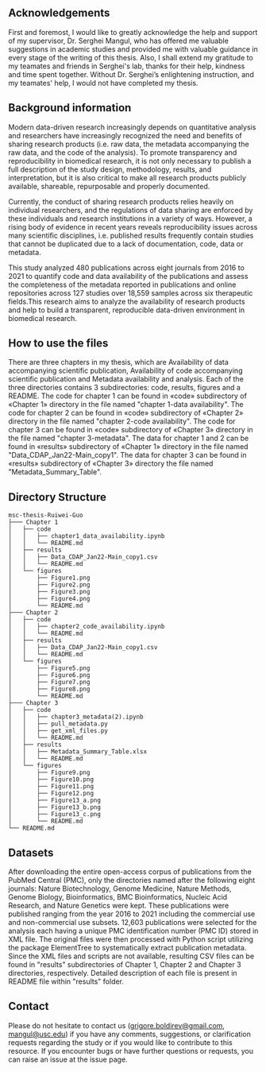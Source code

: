 

## Acknowledgements
First and foremost, I would like to greatly acknowledge the help and support of my supervisor, Dr. Serghei Mangul, who has offered me valuable suggestions in academic studies and provided me with valuable guidance in every stage of the writing of this thesis. Also, I shall extend my gratitude to my teamates and friends in Serghei's lab, thanks for their help, kindness and time spent together. Without Dr. Serghei’s enlightening instruction, and my teamates' help, I would not have completed my thesis.

##  Background information

Modern data-driven research increasingly depends on quantitative analysis and researchers have increasingly recognized the need and benefits of sharing research products (i.e. raw data, the metadata accompanying the raw data, and the code of the analysis). To promote transparency and reproducibility in biomedical research, it is not only necessary to publish a full description of the study design, methodology, results, and interpretation, but it is also critical to make all research products publicly available, shareable, repurposable and properly documented.

Currently, the conduct of sharing research products relies heavily on individual researchers, and the regulations of data sharing are enforced by these individuals and research institutions in a variety of ways. However, a rising body of evidence in recent years reveals reproducibility issues across many scientific disciplines, i.e. published results frequently contain studies that cannot be duplicated due to a lack of documentation, code, data or metadata.

This study analyzed 480 publications across eight journals from 2016 to 2021 to quantify code and data availability of the publications and assess the completeness of the metadata reported in publications and online repositories across 127 studies over 18,559 samples across six therapeutic fields.This research aims to analyze the availability of research products and help to build a transparent, reproducible data-driven environment in biomedical research.

##  How to use the files
There are three chapters in my thesis, which are Availability of data accompanying scientific publication, Availability of code accompanying scientific publication and Metadata availability and analysis. Each of the three directories contains 3 subdirectories: code, results, figures and a README. The code for chapter 1 can be found in «code» subdirectory of «Chapter 1» directory in the file named "chapter 1-data availability". The code for chapter 2 can be found in «code» subdirectory of «Chapter 2» directory in the file named "chapter 2-code availability". The code for chapter 3 can be found in «code» subdirectory of «Chapter 3» directory in the file named "chapter 3-metadata". The data for chapter 1 and 2 can be found in «results» subdirectory of «Chapter 1» directory in the file named "Data_CDAP_Jan22-Main_copy1". The data for chapter 3 can be found in «results» subdirectory of «Chapter 3» directory the file named "Metadata_Summary_Table".

##  Directory Structure

```
msc-thesis-Ruiwei-Guo
├─── Chapter 1
│   ├── code 
│   │   ├── chapter1_data_availability.ipynb
│   │   └── README.md
│   ├── results
│   │   ├── Data_CDAP_Jan22-Main_copy1.csv
│   │   └── README.md
│   └── figures
│       ├── Figure1.png
│       ├── Figure2.png
│       ├── Figure3.png
│       ├── Figure4.png
│       └── README.md
├─── Chapter 2
│   ├── code 
│   │   ├── chapter2_code_availability.ipynb
│   │   └── README.md
│   ├── results
│   │   ├── Data_CDAP_Jan22-Main_copy1.csv
│   │   └── README.md
│   └── figures
│       ├── Figure5.png
│       ├── Figure6.png
│       ├── Figure7.png
│       ├── Figure8.png
│       └── README.md
├─── Chapter 3 
│   ├── code 
│   │   ├── chapter3_metadata(2).ipynb
│   │   ├── pull_metadata.py
│   │   ├── get_xml_files.py
│   │   └── README.md
│   ├── results
│   │   ├── Metadata_Summary_Table.xlsx
│   │   └── README.md
│   └── figures
│       ├── Figure9.png
│       ├── Figure10.png
│       ├── Figure11.png
│       ├── Figure12.png
│       ├── Figure13_a.png
│       ├── Figure13_b.png
│       ├── Figure13_c.png
│       └── README.md
└── README.md

```            

##  Datasets
After downloading the entire open-access corpus of publications from the PubMed Central (PMC), only the directories named after the following eight journals: Nature Biotechnology, Genome Medicine, Nature Methods, Genome Biology, Bioinformatics, BMC Bioinformatics, Nucleic Acid Research, and Nature Genetics were kept.  These publications were published ranging from the year 2016 to 2021 including the commercial use and non-commercial use subsets. 12,603 publications were selected for the analysis each having a unique PMC 
identification number (PMC ID) stored in XML file. The original files were then processed with Python script utilizing the package ElementTree to systematically extract publication metadata. Since the XML files and scripts are not available, resulting CSV files can be found in "results" subdirectories of Chapter 1, Chapter 2 and Chapter 3 directories, respectively. Detailed description of each file is present in README file within "results" folder.

##  Contact
Please do not hesitate to contact us (grigore.boldirev@gmail.com, mangul@usc.edu) if you have any comments, suggestions, or clarification requests regarding the study or if you would like to contribute to this resource. If you encounter bugs or have further questions or requests, you can raise an issue at the issue page.
